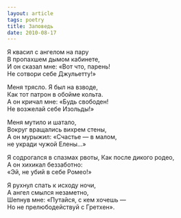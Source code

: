 ```yaml
---
layout: article
tags: poetry
title: Заповедь
date: 2010-08-17
---
```


Я квасил с ангелом на пару<br>
В пропахшем дымом кабинете,<br>
И он сказал мне: «Вот что, парень!<br>
Не сотвори себе Джульетту!»<br>

Меня трясло. Я был на взводе,<br>
Как тот патрон в обойме кольта.<br>
А он кричал мне: «Будь свободен!<br>
Не возжелай себе Изольды!»<br>

Меня мутило и шатало,<br>
Вокруг вращались вихрем стены,<br>
А он мурыжил: «Счастье — в малом,<br>
не укради чужой Елены...»<br>

Я содрогался в спазмах рвоты,
Как после дикого родео,<br>
А он хихикал беззаботно:<br>
«Эй, не убий в себе Ромео!»<br>

Я рухнул спать к исходу ночи,<br>
А ангел смылся незаметно,<br>
Шепнув мне: «Путайся, с кем хочешь —<br>
Но не прелюбодействуй с Гретхен».
